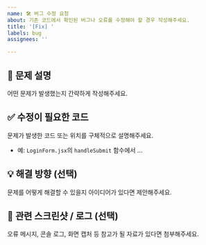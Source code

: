 ```yaml
---
name: 🛠️ 버그 수정 요청
about: 기존 코드에서 확인된 버그나 오류를 수정해야 할 경우 작성해주세요.
title: '[Fix] '
labels: bug
assignees: ''

---
```


## 🐛 문제 설명
어떤 문제가 발생했는지 간략하게 작성해주세요.

## ✅ 수정이 필요한 코드
문제가 발생한 코드 또는 위치를 구체적으로 설명해주세요.
- 예: `LoginForm.jsx`의 `handleSubmit` 함수에서 ...

## 💡 해결 방향 (선택)
문제를 어떻게 해결할 수 있을지 아이디어가 있다면 제안해주세요. 

## 📌 관련 스크린샷 / 로그 (선택)
오류 메시지, 콘솔 로그, 화면 캡처 등 참고가 될 자료가 있다면 첨부해주세요.
